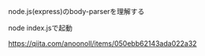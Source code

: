 node.js(express)のbody-parserを理解する

node index.jsで起動

https://qiita.com/anoonoll/items/050ebb62143ada022a32

